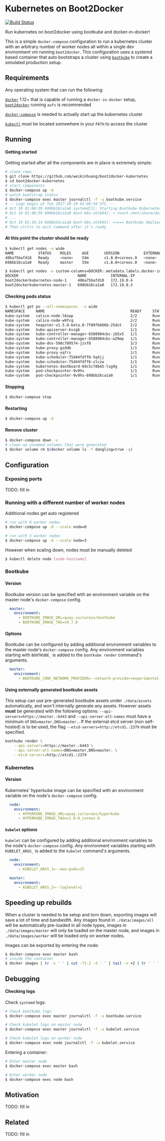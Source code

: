 # Kubernetes on Boot2Docker

[![Build Status](https://travis-ci.org/weikinhuang/boot2docker-kubernetes.svg?branch=master)](https://travis-ci.org/weikinhuang/boot2docker-kubernetes)

Run kubernetes on boot2docker using bootkube and docker-in-docker!

This is a simple `docker-compose` configuration to run a kubernetes cluster with an arbitrary number of worker nodes
all within a single dev environment vm running `boot2docker`. This configuration uses a systemd based container that
auto bootstraps a cluster using [`bootkube`](https://github.com/kubernetes-incubator/bootkube) to create a simulated
production setup.

## Requirements

Any operating system that can run the following:

[`docker`](https://docs.docker.com/machine/overview/) 1.12+ that is capable of running a `docker-in-docker` setup, [`boot2docker`](https://github.com/boot2docker/boot2docker) running `aufs` is recommended

[`docker-compose`](https://docs.docker.com/compose/install/) is needed to actually start up the kubernetes cluster

[`kubectl`](https://kubernetes.io/docs/tasks/tools/install-kubectl/) must be located somewhere in your `PATH` to access the cluster

## Running

#### Getting started

Getting started after all the components are in place is extremely simple:

```bash
# clone repo
$ git clone https://github.com/weikinhuang/boot2docker-kubernetes
$ cd boot2docker-kubernetes
# start components
$ docker-compose up -d
# watch bootstrap status
$ docker-compose exec master journalctl -f -u bootkube.service
# -- Logs begin at Tue 2017-10-10 01:08:34 UTC. --
# Oct 10 01:08:59 698bb16ca1a0 systemd[1]: Starting Bootkube Kubernetes Bootstrap...
# Oct 10 01:08:59 698bb16ca1a0 boot-k8s.sh[844]: + touch /mnt/share/data/.initialized
# ...
# Oct 10 01:10:14 698bb16ca1a0 boot-k8s.sh[844]: ===== Bootkube deployed successfully =====
# Then ctrl+c to exit command after it's ready
```

#### At this point the cluster should be ready

```bash
$ kubectl get nodes -o wide
NAME           STATUS    ROLES     AGE       VERSION           EXTERNAL-IP   OS-IMAGE                      KERNEL-VERSION       CONTAINER-RUNTIME
406a75bafd18   Ready     <none>    54m       v1.8.0+coreos.0   <none>        Debian GNU/Linux 8 (jessie)   4.4.84-boot2docker   docker://Unknown
698bb16ca1a0   Ready     master    55m       v1.8.0+coreos.0   <none>        Debian GNU/Linux 8 (jessie)   4.4.84-boot2docker   docker://Unknown

$ kubectl get nodes -o custom-columns=DOCKER:.metadata.labels.docker-id,NAME:.metadata.name,INTERNAL-IP:.status.addresses[0].address
DOCKER                           NAME           INTERNAL-IP
boot2dockerkubernetes-node-1     406a75bafd18   172.19.0.4
boot2dockerkubernetes-master-1   698bb16ca1a0   172.19.0.3
```

#### Checking pods status

```bash
$ kubectl get po --all-namespaces  -o wide
NAMESPACE     NAME                                       READY     STATUS    RESTARTS   AGE       IP           NODE
kube-system   calico-node-l6swp                          2/2       Running   0          55m       172.19.0.3   698bb16ca1a0
kube-system   calico-node-w9fcq                          2/2       Running   0          54m       172.19.0.4   406a75bafd18
kube-system   heapster-v1.5.0-beta.0-7f89fb666b-25dst    2/2       Running   0          54m       10.2.0.9     698bb16ca1a0
kube-system   kube-apiserver-kvzgb                       1/1       Running   0          55m       172.19.0.3   698bb16ca1a0
kube-system   kube-controller-manager-6588984cbc-jb5x5   1/1       Running   0          55m       10.2.0.2     698bb16ca1a0
kube-system   kube-controller-manager-6588984cbc-w29mp   1/1       Running   0          55m       10.2.0.4     698bb16ca1a0
kube-system   kube-dns-598c789574-jzsf8                  3/3       Running   0          55m       10.2.0.3     698bb16ca1a0
kube-system   kube-proxy-gzddb                           1/1       Running   0          54m       172.19.0.4   406a75bafd18
kube-system   kube-proxy-xqfrs                           1/1       Running   0          55m       172.19.0.3   698bb16ca1a0
kube-system   kube-scheduler-75d44fdff6-5q4jj            1/1       Running   0          55m       10.2.0.6     698bb16ca1a0
kube-system   kube-scheduler-75d44fdff6-zlczw            1/1       Running   0          55m       10.2.0.5     698bb16ca1a0
kube-system   kubernetes-dashboard-69c5c78645-lsg9g      1/1       Running   0          54m       10.2.1.2     406a75bafd18
kube-system   pod-checkpointer-9v9hs                     1/1       Running   0          55m       172.19.0.3   698bb16ca1a0
kube-system   pod-checkpointer-9v9hs-698bb16ca1a0        1/1       Running   0          55m       172.19.0.3   698bb16ca1a0
```

#### Stopping

```bash
$ docker-compose stop
```

#### Restarting

```bash
$ docker-compose up -d
```

#### Remove cluster

```bash
$ docker-compose down -v
# clean up unnamed volumes that were generated
$ docker volume rm $(docker volume ls -f dangling=true -q)
```

## Configuration

### Exposing ports

TODO: fill in

### Running with a different number of worker nodes

Additional nodes get auto registered

```bash
# run with 0 worker nodes
$ docker-compose up -d --scale node=0

# run with 3 worker nodes
$ docker-compose up -d --scale node=3
```

However when scaling down, nodes must be manually deleted

```bash
$ kubectl delete node [node-hostname]
```

### Bootkube

#### Version

Bootkube version can be specified with an environment variable on the master node's `docker-compose` config.

```yaml
  master:
    environment:
      - BOOTKUBE_IMAGE_URL=quay.io/coreos/bootkube
      - BOOTKUBE_IMAGE_TAG=v0.7.0
```

#### Options

Bootkube can be configured by adding additional environment variables to the master node's `docker-compose` config. Any
environment variables starting with `BOOTKUBE_` is added to the `bootkube render` command's arguments.

```yaml
  master:
    environment:
      - BOOTKUBE_CONF_NETWORK_PROVIDER=--network-provider=experimental-calico
```

#### Using externally generated bootkube assets

This setup can use pre-generated bootkube assets under `./data/assets` automatically, and won't internally generate any
assets. However assets **must** be generated with the following options: `--api-servers=https://master.:6443` and
`--api-server-alt-names` must have a minimum of `DNS=master,DNS=master.`. If the external etcd server (non self-hosted)
is to be used, the flag `--etcd-servers=http://etcd1.:2379` must be specified.

```bash
bootkube render \
    --api-servers=https://master.:6443 \
    --api-server-alt-names=DNS=master,DNS=master. \
    --etcd-servers=http://etcd1.:2379
```

### Kubernetes

#### Version

Kubernetes' hyperkube image can be specified with an environment variable on the node's `docker-compose` config.

```yaml
  node:
    environment:
      - HYPERKUBE_IMAGE_URL=quay.io/coreos/hyperkube
      - HYPERKUBE_IMAGE_TAG=v1.8.0_coreos.0
```

#### `kubelet` options

`kubelet` can be configured by adding additional environment variables to the node's `docker-compose` config. Any
environment variables starting with `KUBELET_ARGS_` is added to the `kubelet` command's arguments.

```yaml
  node:
    environment:
      - KUBELET_ARGS_1=--max-pods=25

  master:
    environment:
      - KUBELET_ARGS_2=--loglevel=2
```

## Speeding up rebuilds

When a cluster is needed to be setup and torn down, exporting images will save a lot of time and bandwidth. Any images
found in `./data/images/all` will be automatically pre-loaded in all node types, images in `./data/images/master` will
only be loaded on the master node, and images in `./data/images/worker` will be loaded only on worker nodes.

Images can be exported by entering the node:

```bash
$ docker-compose exec master bash
# inside the container
$ docker images | tr -s ' ' | cut -f1-2 -d ' ' | tail -n +2 | tr ' ' ':' | xargs -I{} sh -c 'docker save -o "/data/images/all/$(echo "{}" | tr ':' '@' | tr '/' '=').tar" "{}"'
```

## Debugging

#### Checking logs

Check `systemd` logs:

```bash
# Check bootkube logs
$ docker-compose exec master journalctl -f -u bootkube.service

# Check kubelet logs on master node
$ docker-compose exec master journalctl -f -u kubelet.service

# Check kubelet logs on worker node
$ docker-compose exec node journalctl -f -u kubelet.service
```

Entering a container:

```bash
# Enter master node
$ docker-compose exec master bash

# Enter worker node
$ docker-compose exec node bash
```

## Motivation

TODO: fill in

## Related

TODO: fill in
